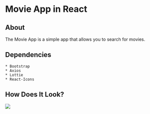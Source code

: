 # Movie App in React

## About

The Movie App is a simple app that allows you to search for movies.

## Dependencies
    * Bootstrap
    * Axios
    * Lottie
    * React-Icons
    
## How Does It Look?

![](src/assets/howlook.gif)